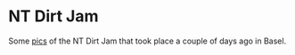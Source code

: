 # NT Dirt Jam

Some [pics](http://cargocollective.com/ilamebmx/699762/NT-Dirt-Jam) of the NT Dirt Jam that took place a couple of days ago in Basel.
